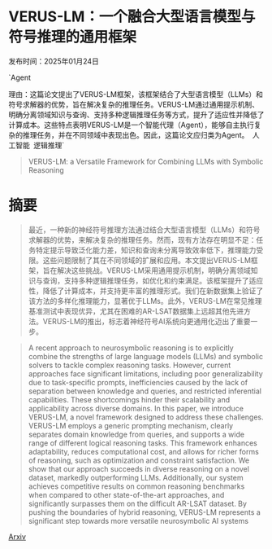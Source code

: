 # VERUS-LM：一个融合大型语言模型与符号推理的通用框架

发布时间：2025年01月24日

`Agent

理由：这篇论文提出了VERUS-LM框架，该框架结合了大型语言模型（LLMs）和符号求解器的优势，旨在解决复杂的推理任务。VERUS-LM通过通用提示机制、明确分离领域知识与查询、支持多种逻辑推理任务等方式，提升了适应性并降低了计算成本。这些特点表明VERUS-LM是一个智能代理（Agent），能够自主执行复杂的推理任务，并在不同领域中表现出色。因此，这篇论文应归类为Agent。` `人工智能` `逻辑推理`

> VERUS-LM: a Versatile Framework for Combining LLMs with Symbolic Reasoning

# 摘要

> 最近，一种新的神经符号推理方法通过结合大型语言模型（LLMs）和符号求解器的优势，来解决复杂的推理任务。然而，现有方法存在明显不足：任务特定提示导致泛化能力差，知识和查询未分离导致效率低下，推理能力受限。这些问题限制了其在不同领域的扩展和应用。本文提出VERUS-LM框架，旨在解决这些挑战。VERUS-LM采用通用提示机制，明确分离领域知识与查询，支持多种逻辑推理任务，如优化和约束满足。该框架提升了适应性，降低了计算成本，并支持更丰富的推理形式。我们在新数据集上验证了该方法的多样化推理能力，显著优于LLMs。此外，VERUS-LM在常见推理基准测试中表现优异，尤其在困难的AR-LSAT数据集上远超其他先进方法。VERUS-LM的推出，标志着神经符号AI系统向更通用化迈出了重要一步。

> A recent approach to neurosymbolic reasoning is to explicitly combine the strengths of large language models (LLMs) and symbolic solvers to tackle complex reasoning tasks. However, current approaches face significant limitations, including poor generalizability due to task-specific prompts, inefficiencies caused by the lack of separation between knowledge and queries, and restricted inferential capabilities. These shortcomings hinder their scalability and applicability across diverse domains. In this paper, we introduce VERUS-LM, a novel framework designed to address these challenges. VERUS-LM employs a generic prompting mechanism, clearly separates domain knowledge from queries, and supports a wide range of different logical reasoning tasks. This framework enhances adaptability, reduces computational cost, and allows for richer forms of reasoning, such as optimization and constraint satisfaction. We show that our approach succeeds in diverse reasoning on a novel dataset, markedly outperforming LLMs. Additionally, our system achieves competitive results on common reasoning benchmarks when compared to other state-of-the-art approaches, and significantly surpasses them on the difficult AR-LSAT dataset. By pushing the boundaries of hybrid reasoning, VERUS-LM represents a significant step towards more versatile neurosymbolic AI systems

[Arxiv](https://arxiv.org/abs/2501.14540)